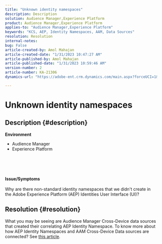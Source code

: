 ```yaml
---
title: "Unknown identity namespaces"
description: Description
solution: Audience Manager,Experience Platform
product: Audience Manager,Experience Platform
applies-to: "Audience Manager,Experience Platform"
keywords: "KCS, AEP, Identity Namespaces, AAM, Data Sources"
resolution: Resolution
internal-notes: 
bug: False
article-created-by: Amol Mahajan
article-created-date: "1/31/2023 10:47:27 AM"
article-published-by: Amol Mahajan
article-published-date: "1/31/2023 10:59:46 AM"
version-number: 2
article-number: KA-21306
dynamics-url: "https://adobe-ent.crm.dynamics.com/main.aspx?forceUCI=1&pagetype=entityrecord&etn=knowledgearticle&id=2cb183a4-54a1-ed11-aad1-6045bd0067ea"

---
```

# Unknown identity namespaces

## Description {#description}

<b>Environment</b>
- Audience Manager
- Experience Platform

<br><br> <br><br><b>Issue/Symptoms</b><br><br>Why are there non-standard identity namespaces that we didn't create in the Adobe Experience Platform (AEP) Identities User Interface (UI)?<br>

## Resolution {#resolution}


What you may be seeing are Audience Manager Cross-Device data sources that created their correlating AEP Identity Namespace. To know more about how AEP Identity Namespaces and AAM Cross-Device Data sources are connected? See [this article](https://experienceleague.adobe.com/docs/experience-cloud-kcs/kbarticles/KA-21305.html).
